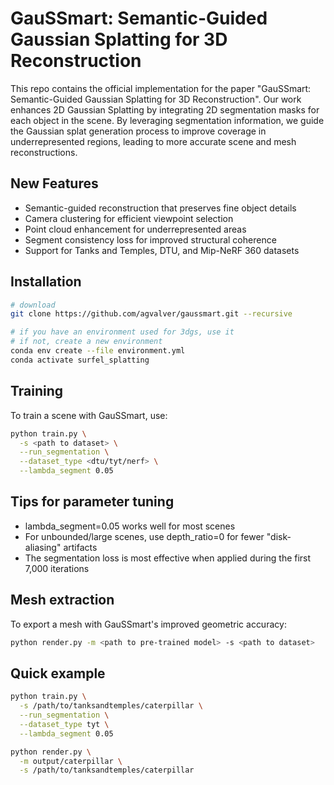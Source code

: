 # GauSSmart: Semantic-Guided Gaussian Splatting for 3D Reconstruction

This repo contains the official implementation for the paper "GauSSmart: Semantic-Guided Gaussian Splatting for 3D Reconstruction". Our work enhances 2D Gaussian Splatting by integrating 2D segmentation masks for each object in the scene. By leveraging segmentation information, we guide the Gaussian splat generation process to improve coverage in underrepresented regions, leading to more accurate scene and mesh reconstructions.

## New Features
- Semantic-guided reconstruction that preserves fine object details
- Camera clustering for efficient viewpoint selection
- Point cloud enhancement for underrepresented areas
- Segment consistency loss for improved structural coherence
- Support for Tanks and Temples, DTU, and Mip-NeRF 360 datasets

## Installation

```bash
# download
git clone https://github.com/agvalver/gaussmart.git --recursive

# if you have an environment used for 3dgs, use it
# if not, create a new environment
conda env create --file environment.yml
conda activate surfel_splatting
```

## Training
To train a scene with GauSSmart, use:

```bash
python train.py \
  -s <path to dataset> \
  --run_segmentation \
  --dataset_type <dtu/tyt/nerf> \
  --lambda_segment 0.05
```

## Tips for parameter tuning

- lambda_segment=0.05 works well for most scenes
- For unbounded/large scenes, use depth_ratio=0 for fewer "disk-aliasing" artifacts
- The segmentation loss is most effective when applied during the first 7,000 iterations

## Mesh extraction

To export a mesh with GauSSmart's improved geometric accuracy:

```bash
python render.py -m <path to pre-trained model> -s <path to dataset>
```

## Quick example

```bash
python train.py \
  -s /path/to/tanksandtemples/caterpillar \
  --run_segmentation \
  --dataset_type tyt \
  --lambda_segment 0.05

python render.py \
  -m output/caterpillar \
  -s /path/to/tanksandtemples/caterpillar
```





